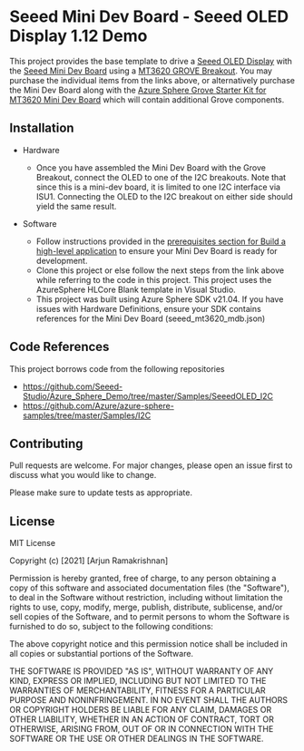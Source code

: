 # Seeed Mini Dev Board - Seeed OLED Display 1.12 Demo

This project provides the base template to drive a [Seeed OLED Display](https://www.seeedstudio.com/Grove-OLED-Display-1-12-V2.html) with the [Seeed Mini Dev Board](https://www.seeedstudio.com/MT3620-Mini-Dev-Board-p-2919.html) using a [MT3620 GROVE Breakout](https://www.seeedstudio.com/MT3620-Grove-Breakout-p-4043.html). You may purchase the individual items from the links above, or alternatively purchase the Mini Dev Board along with the [Azure Sphere Grove Starter Kit for MT3620 Mini Dev Board](https://www.seeedstudio.com/Azure-Sphere-Grove-Starter-Kit-for-MT3620-Mini-Dev-Board-p-4613.html) which will contain additional Grove components.


## Installation
* Hardware
	* Once you have assembled the Mini Dev Board with the Grove Breakout, connect the OLED to one of the I2C breakouts. Note that since this is a mini-dev board, it is limited to one I2C interface via ISU1. Connecting the OLED to the I2C breakout on either side should yield the same result.

* Software
	* Follow instructions provided in the [prerequisites section for Build a high-level application](https://docs.microsoft.com/en-us/azure-sphere/install/qs-blink-application?tabs=windows%2Ccliv2beta&pivots=visual-studio#prerequisites) to ensure your Mini Dev Board is ready for development. 
	* Clone this project or else follow the next steps from the link above while referring to the code in this project. This project uses the AzureSphere HLCore Blank template in Visual Studio. 
  * This project was built using Azure Sphere SDK v21.04. If you have issues with Hardware Definitions, ensure your SDK contains references for the Mini Dev Board (seeed_mt3620_mdb.json)

## Code References
This project borrows code from the following repositories
* https://github.com/Seeed-Studio/Azure_Sphere_Demo/tree/master/Samples/SeeedOLED_I2C
* https://github.com/Azure/azure-sphere-samples/tree/master/Samples/I2C

## Contributing
Pull requests are welcome. For major changes, please open an issue first to discuss what you would like to change.

Please make sure to update tests as appropriate.

## License
MIT License

Copyright (c) [2021] [Arjun Ramakrishnan]

Permission is hereby granted, free of charge, to any person obtaining a copy
of this software and associated documentation files (the "Software"), to deal
in the Software without restriction, including without limitation the rights
to use, copy, modify, merge, publish, distribute, sublicense, and/or sell
copies of the Software, and to permit persons to whom the Software is
furnished to do so, subject to the following conditions:

The above copyright notice and this permission notice shall be included in all
copies or substantial portions of the Software.

THE SOFTWARE IS PROVIDED "AS IS", WITHOUT WARRANTY OF ANY KIND, EXPRESS OR
IMPLIED, INCLUDING BUT NOT LIMITED TO THE WARRANTIES OF MERCHANTABILITY,
FITNESS FOR A PARTICULAR PURPOSE AND NONINFRINGEMENT. IN NO EVENT SHALL THE
AUTHORS OR COPYRIGHT HOLDERS BE LIABLE FOR ANY CLAIM, DAMAGES OR OTHER
LIABILITY, WHETHER IN AN ACTION OF CONTRACT, TORT OR OTHERWISE, ARISING FROM,
OUT OF OR IN CONNECTION WITH THE SOFTWARE OR THE USE OR OTHER DEALINGS IN THE
SOFTWARE.
